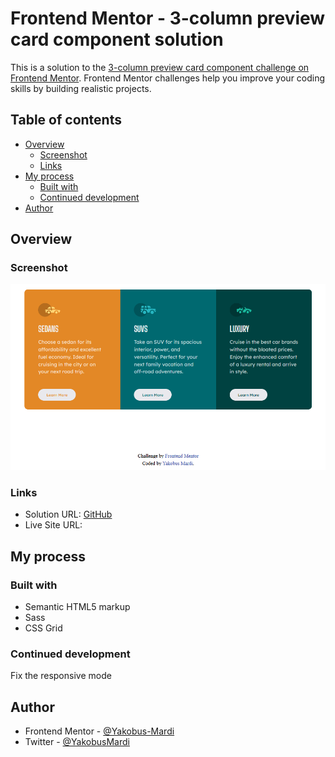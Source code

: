 # Frontend Mentor - 3-column preview card component solution

This is a solution to the [3-column preview card component challenge on Frontend Mentor](https://www.frontendmentor.io/challenges/3column-preview-card-component-pH92eAR2-). Frontend Mentor challenges help you improve your coding skills by building realistic projects.

## Table of contents

- [Overview](#overview)
  - [Screenshot](#screenshot)
  - [Links](#links)
- [My process](#my-process)
  - [Built with](#built-with)
  - [Continued development](#continued-development)
- [Author](#author)

## Overview

### Screenshot

![](./images/Project%2007.png)

### Links

- Solution URL: [GitHub](https://github.com/Yakobus-Mardi/3-columns-preview-card)
- Live Site URL: [](https://yakobus-mardi.github.io/3-columns-preview-card/)

## My process

### Built with

- Semantic HTML5 markup
- Sass
- CSS Grid

### Continued development

Fix the responsive mode

## Author

- Frontend Mentor - [@Yakobus-Mardi](https://www.frontendmentor.io/profile/Yakobus-Mardi)
- Twitter - [@YakobusMardi](https://twitter.com/YakobusMardi)

